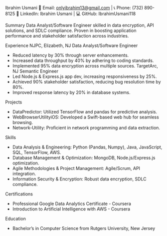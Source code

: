 Ibrahim Usmani
📧 Email: onlyibrahim13@gmail.com | 📞 Phone: (732) 890-8125
🔗 LinkedIn: Ibrahim Usmani | 💻 GitHub: IbrahimUsmani118

Summary
Data Analyst/Software Engineer skilled in data encryption, API solutions, and SDLC compliance. Proven in boosting application performance and stakeholder satisfaction across industries.

Experience
NJPC, Elizabeth, NJ
Data Analyst/Software Engineer
- Reduced latency by 30% through server enhancements.
- Increased data throughput by 40% by adhering to coding standards.
- Implemented 95% data encryption across multiple sources.
TargetArc, NJ
Semantic Engineer
- Led Node.js & Express.js app dev, increasing responsiveness by 25%.
- Achieved 90% stakeholder satisfaction, reducing bug resolution time by 80%.
- Improved response latency by 20% in database systems.

Projects
- DataPredictor: Utilized TensorFlow and pandas for predictive analysis.
- WebBrowserUtilityiOS: Developed a Swift-based web hub for seamless browsing.
- Network-Utility: Proficient in network programming and data extraction.

Skills
- Data Analysis & Engineering: Python (Pandas, Numpy), Java, JavaScript, SQL, TensorFlow, AWS.
- Database Management & Optimization: MongoDB, Node.js/Express.js optimization.
- Agile Methodologies & Project Management: Agile/Scrum, API integration.
- Information Security & Encryption: Robust data encryption, SDLC compliance.

Certifications
- Professional Google Data Analytics Certificate - Coursera
- Introduction to Artificial Intelligence with AWS - Coursera

Education
- Bachelor’s in Computer Science from Rutgers University, New Jersey
